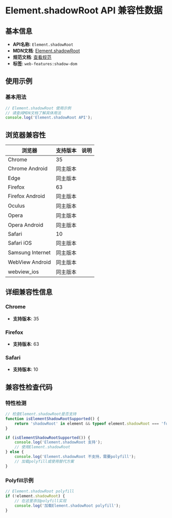 # Element.shadowRoot API 兼容性数据

## 基本信息

- **API名称**: `Element.shadowRoot`
- **MDN文档**: [Element.shadowRoot](https://developer.mozilla.org/docs/Web/API/Element/shadowRoot)
- **规范文档**: [查看规范](https://dom.spec.whatwg.org/#ref-for-dom-element-shadowroot①)
- **标签**: `web-features:shadow-dom`

## 使用示例

### 基本用法

```javascript
// Element.shadowRoot 使用示例
// 请查阅MDN文档了解具体用法
console.log('Element.shadowRoot API');
```

## 浏览器兼容性

| 浏览器 | 支持版本 | 说明 |
|--------|----------|------|
| Chrome | 35 |  |
| Chrome Android | 同主版本 |  |
| Edge | 同主版本 |  |
| Firefox | 63 |  |
| Firefox Android | 同主版本 |  |
| Oculus | 同主版本 |  |
| Opera | 同主版本 |  |
| Opera Android | 同主版本 |  |
| Safari | 10 |  |
| Safari iOS | 同主版本 |  |
| Samsung Internet | 同主版本 |  |
| WebView Android | 同主版本 |  |
| webview_ios | 同主版本 |  |

## 详细兼容性信息

### Chrome

- **支持版本**: 35

### Firefox

- **支持版本**: 63

### Safari

- **支持版本**: 10

## 兼容性检查代码

### 特性检测

```javascript
// 检查Element.shadowRoot是否支持
function isElementShadowRootSupported() {
    return 'shadowRoot' in element && typeof element.shadowRoot === 'function';
}

if (isElementShadowRootSupported()) {
    console.log('Element.shadowRoot 支持');
    // 使用Element.shadowRoot
} else {
    console.log('Element.shadowRoot 不支持，需要polyfill');
    // 加载polyfill或使用替代方案
}
```

### Polyfill示例

```javascript
// Element.shadowRoot polyfill
if (!element.shadowRoot) {
    // 在这里添加polyfill实现
    console.log('加载Element.shadowRoot polyfill');
}
```

